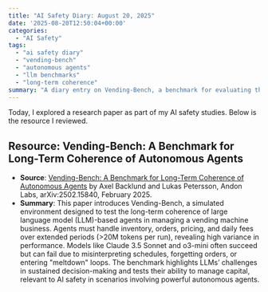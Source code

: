 ```yaml
---
title: "AI Safety Diary: August 20, 2025"
date: '2025-08-20T12:50:04+00:00'
categories:
  - "AI Safety"
tags:
  - "ai safety diary"
  - "vending-bench"
  - "autonomous agents"
  - "llm benchmarks"
  - "long-term coherence"
summary: "A diary entry on Vending-Bench, a benchmark for evaluating the long-term coherence and decision-making capabilities of autonomous LLM-based agents in a simulated business environment."
---
```


Today, I explored a research paper as part of my AI safety studies. Below is the resource I reviewed.

## Resource: Vending-Bench: A Benchmark for Long-Term Coherence of Autonomous Agents

- **Source**: [Vending-Bench: A Benchmark for Long-Term Coherence of Autonomous Agents](https://arxiv.org/pdf/2502.15840) by Axel Backlund and Lukas Petersson, Andon Labs, arXiv:2502.15840, February 2025.
- **Summary**: This paper introduces Vending-Bench, a simulated environment designed to test the long-term coherence of large language model (LLM)-based agents in managing a vending machine business. Agents must handle inventory, orders, pricing, and daily fees over extended periods (&gt;20M tokens per run), revealing high variance in performance. Models like Claude 3.5 Sonnet and o3-mini often succeed but can fail due to misinterpreting schedules, forgetting orders, or entering "meltdown" loops. The benchmark highlights LLMs’ challenges in sustained decision-making and tests their ability to manage capital, relevant to AI safety in scenarios involving powerful autonomous agents.